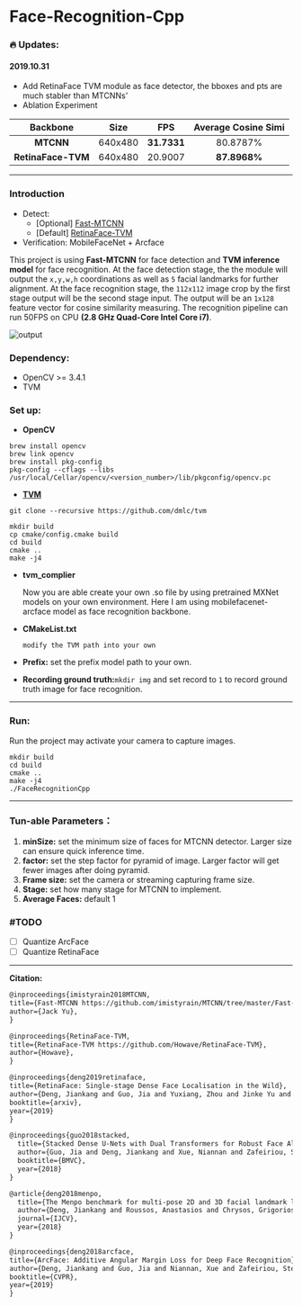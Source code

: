 # Face-Recognition-Cpp

### :fire: Updates:

#### 2019.10.31

- Add RetinaFace TVM module as face detector, the bboxes and pts are much stabler than MTCNNs'
- Ablation Experiment

|      Backbone      |  Size   |     FPS     | Average Cosine Simi |
| :----------------: | :-----: | :---------: | :-----------------: |
|     **MTCNN**      | 640x480 | **31.7331** |      80.8787%       |
| **RetinaFace-TVM** | 640x480 |   20.9007   |    **87.8968%**     |



---

### Introduction

- Detect:
  - [Optional] [Fast-MTCNN](https://github.com/imistyrain/MTCNN/tree/master/Fast-MTCNN)
  - [Default] [RetinaFace-TVM](https://github.com/Howave/RetinaFace-TVM)
- Verification: MobileFaceNet + Arcface

This project is using **Fast-MTCNN** for face detection and **TVM inference model** for face recognition. At the face detection stage, the the module will output the `x,y,w,h` coordinations as well as `5` facial landmarks for further alignment. At the face recognition stage, the `112x112` image crop by the first stage output will be the second stage input. The output will be an `1x128` feature vector for cosine similarity measuring. The recognition pipeline can run 50FPS on CPU **(2.8 GHz Quad-Core Intel Core i7)**.

![output](assets/demo.gif)

### Dependency:

- OpenCV >= 3.4.1
- TVM

### Set up:

- **OpenCV**

```shell
brew install opencv
brew link opencv
brew install pkg-config
pkg-config --cflags --libs /usr/local/Cellar/opencv/<version_number>/lib/pkgconfig/opencv.pc
```

- **[TVM](https://docs.tvm.ai/install/from_source.html#python-package-installation)**

```shell
git clone --recursive https://github.com/dmlc/tvm

mkdir build
cp cmake/config.cmake build
cd build
cmake ..
make -j4
```

- **tvm_complier**

  Now you are able create your own .so file by using pretrained MXNet models on your own environment. Here I am using mobilefacenet-arcface model as face recognition backbone.

- **CMakeList.txt**

  `modify the TVM path into your own `

- **Prefix:** set the prefix model path to your own.

- **Recording ground truth:**`mkdir img` and set record to `1` to record ground truth image for face recognition.

---

### Run:

Run the project may activate your camera to capture images.

```shell
mkdir build
cd build
cmake ..
make -j4
./FaceRecognitionCpp
```

---

### **Tun-able Parameters：**

1. **minSize:** set the minimum size of faces for MTCNN detector. Larger size can ensure quick inference time.
2. **factor:** set the step factor for pyramid of image.  Larger factor will get fewer images after doing pyramid.
3. **Frame size:** set the camera or streaming capturing frame size.
4. **Stage:** set how many stage for MTCNN to implement.
5. **Average Faces:** default 1 

### #TODO

- [ ] Quantize ArcFace
- [ ] Quantize RetinaFace

---

**Citation:**

```markdown
@inproceedings{imistyrain2018MTCNN,
title={Fast-MTCNN https://github.com/imistyrain/MTCNN/tree/master/Fast-MTCNN},
author={Jack Yu},
}

@inproceedings{RetinaFace-TVM,
title={RetinaFace-TVM https://github.com/Howave/RetinaFace-TVM},
author={Howave},
}

@inproceedings{deng2019retinaface,
title={RetinaFace: Single-stage Dense Face Localisation in the Wild},
author={Deng, Jiankang and Guo, Jia and Yuxiang, Zhou and Jinke Yu and Irene Kotsia and Zafeiriou, Stefanos},
booktitle={arxiv},
year={2019}
}

@inproceedings{guo2018stacked,
  title={Stacked Dense U-Nets with Dual Transformers for Robust Face Alignment},
  author={Guo, Jia and Deng, Jiankang and Xue, Niannan and Zafeiriou, Stefanos},
  booktitle={BMVC},
  year={2018}
}

@article{deng2018menpo,
  title={The Menpo benchmark for multi-pose 2D and 3D facial landmark localisation and tracking},
  author={Deng, Jiankang and Roussos, Anastasios and Chrysos, Grigorios and Ververas, Evangelos and Kotsia, Irene and Shen, Jie and Zafeiriou, Stefanos},
  journal={IJCV},
  year={2018}
}

@inproceedings{deng2018arcface,
title={ArcFace: Additive Angular Margin Loss for Deep Face Recognition},
author={Deng, Jiankang and Guo, Jia and Niannan, Xue and Zafeiriou, Stefanos},
booktitle={CVPR},
year={2019}
}
```

